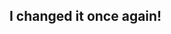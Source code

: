 ## I changed it once again!

<!--
**Himakiyay/Himakiyay** is a ✨ _special_ ✨ repository because its `README.md` (this file) appears on your GitHub profile.

Here are some ideas to get you started:

- 🔭 I’m currently working on my first project.
- 🌱 I’m currently learning how to use Git. 
- 👯 I’m looking to collaborate on my first project. 
- 🤔 I’m looking for help with ...
- 💬 Ask me about ...
- 📫 How to reach me: ...
- 😄 Pronouns: ...
- ⚡ Fun fact: ...
-->
